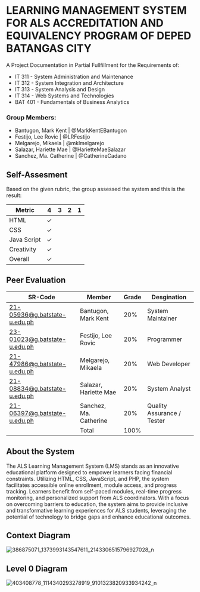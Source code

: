 # LEARNING MANAGEMENT SYSTEM FOR ALS ACCREDITATION AND EQUIVALENCY PROGRAM OF DEPED BATANGAS CITY
A Project Documentation in Partial Fullfillment for the Requirements of:
* IT 311 - System Administration and Maintenance
* IT 312 - System Integration and Architecture
* IT 313 - System Analysis and Design
* IT 314 - Web Systems and Technologies
* BAT 401 - Fundamentals of Business Analytics

### Group Members:
* Bantugon, Mark Kent | @MarkKentEBantugon
* Festijo, Lee Rovic | @LRFestijo
* Melgarejo, Mikaela | @mklmelgarejo
* Salazar, Hariette Mae | @HarietteMaeSalazar
* Sanchez, Ma. Catherine | @CatherineCadano

## Self-Assesment
Based on the given rubric, the group assessed the system and this is the result:

|    Metric   |  4  |  3  |  2  |  1  |
| ----------- | --- | --- | --- | --- |
| HTML        |  ✓  |     |     |     |
| CSS         |  ✓  |     |     |     |
| Java Script |  ✓  |     |     |     |
| Creativity  |  ✓  |     |     |     |
| Overall     |  ✓  |     |     |     |

## Peer Evaluation

| SR-Code                      |         Member         |  Grade  |        Desgination         |
| ---------------------------- | ---------------------- | ------- | -------------------------- |
| 21-05936@g.batstate-u.edu.ph | Bantugon, Mark Kent    |   20%   | System Maintainer          |
| 23-01023@g.batstate-u.edu.ph | Festijo, Lee Rovic     |   20%   | Programmer                 |
| 21-47986@g.batstate-u.edu.ph | Melgarejo, Mikaela     |   20%   | Web Developer              |
| 21-08834@g.batstate-u.edu.ph | Salazar, Hariette Mae  |   20%   | System Analyst             |
| 21-06397@g.batstate-u.edu.ph | Sanchez, Ma. Catherine |   20%   | Quality Assurance / Tester |
|                              | Total                  |   100%  |                            |

## About the System
The ALS Learning Management System (LMS) stands as an innovative educational platform designed to empower learners facing financial constraints. Utilizing HTML, CSS, JavaScript, and PHP, the system facilitates accessible online enrollment, module access, and progress tracking. Learners benefit from self-paced modules, real-time progress monitoring, and personalized support from ALS coordinators. With a focus on overcoming barriers to education, the system aims to provide inclusive and transformative learning experiences for ALS students, leveraging the potential of technology to bridge gaps and enhance educational outcomes.


## Context Diagram
![386875071_1373993143547611_2143306515796927028_n](https://github.com/LeeRovicFestijo/Final-Project/assets/117901938/33fb4676-73f2-4d5f-abab-2bf90780f187)

## Level 0 Diagram
![403408778_1114340293278919_9101323820933934242_n](https://github.com/LeeRovicFestijo/Final-Project/assets/117901938/41468ed8-4a64-4d3d-bad3-338a75b750c6)
